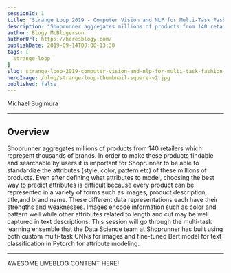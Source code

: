 ```yaml
---
sessionId: 1
title: "Strange Loop 2019 - Computer Vision and NLP for Multi-Task Fashion Modeling"
description: "Shoprunner aggregates millions of products from 140 retailers which represent thousands of brands. In order to make these products findable and searchable by users it is important for Shoprunner to be able to standardize the attributes (style, color, pattern etc) of these millions of products. Even after defining what attributes to model, choosing the best way to predict attributes is difficult because every product can be represented in a variety of forms such as images, product description, title,and brand name. These different data representations each have their strengths and weaknesses. Images encode information such as color and pattern well while other attributes related to length and cut may be well captured in text descriptions. This session will go through the multi-task learning ensemble that the Data Science team at Shoprunner has built using both custom multi-task CNNs for images and fine-tuned Bert model for text classification in Pytorch for attribute modeling."
author: Blogy McBlogerson
authorUrl: https://heresblogy.com/
publishDate: 2019-09-14T00:00-13:30
tags: [
  strange-loop
]
slug: strange-loop-2019-computer-vision-and-nlp-for-multi-task-fashion-modeling
heroImage: /blog/strange-loop-thumbnail-square-v2.jpg
published: false
---
```


<div class="container p-0 liveblog-presenters">
  <div class="row m-0">
      <p class=" mr-12 m-0">
        <span class="liveblog-presenters__name">Michael Sugimura</span>
        <a href="https://twitter.com/sugichan014" target="_blank" title="Twitter"><i class="fa fa-twitter pr-2"></i></a>
        <a href="https://github.com/sugi-chan" target="_blank" title="GitHub"><i class="fa fa-github pr-2"></i></a>
        <a href="https://medium.com/@michaelsugimura" target="_blank" title="Speaker's site"><i class="fa fa-globe pr-2"></i></a>
      </p>
  </div>
</div>

---

## Overview

Shoprunner aggregates millions of products from 140 retailers which represent thousands of brands. In order to make these products findable and searchable by users it is important for Shoprunner to be able to standardize the attributes (style, color, pattern etc) of these millions of products. Even after defining what attributes to model, choosing the best way to predict attributes is difficult because every product can be represented in a variety of forms such as images, product description, title,and brand name. These different data representations each have their strengths and weaknesses. Images encode information such as color and pattern well while other attributes related to length and cut may be well captured in text descriptions. This session will go through the multi-task learning ensemble that the Data Science team at Shoprunner has built using both custom multi-task CNNs for images and fine-tuned Bert model for text classification in Pytorch for attribute modeling.

---

AWESOME LIVEBLOG CONTENT HERE!

<!-- Note on images
  Images (e.g. my_image.jpg) should be put in the `website/static/blog/strange-loop-2019` directory, with the path to the image in your post being `/blog/strange-loop-2019/my_image.jpg`. If you'd rather host the images somewhere else for ease of use, that's fine too.

  Please also try to keep your images to a reasonable size by:
    - Using JPEG compression, unless image is mostly solid color 
    - JPEG compression set between 60%-80%
    - Resizing the image to be no wider then 750px
    - If PNG, use a tool like ImageOptim (https://imageoptim.com/mac) to optimize the file size

  I suggest re-sizing and compressing all the images in one batch as a last step.
-->  
